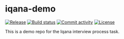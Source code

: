 # iqana-demo

[![Release](https://img.shields.io/github/v/release/kiluas/iqana-demo)](https://img.shields.io/github/v/release/kiluas/iqana-demo)
[![Build status](https://img.shields.io/github/actions/workflow/status/kiluas/iqana-demo/main.yml?branch=main)](https://github.com/kiluas/iqana-demo/actions/workflows/main.yml?query=branch%3Amain)
[![Commit activity](https://img.shields.io/github/commit-activity/m/kiluas/iqana-demo)](https://img.shields.io/github/commit-activity/m/kiluas/iqana-demo)
[![License](https://img.shields.io/github/license/kiluas/iqana-demo)](https://img.shields.io/github/license/kiluas/iqana-demo)

This is a demo repo for the Iqana interview process task.
